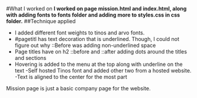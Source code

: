 #What I worked on
**I worked on page mission.html and index.html, along with adding fonts to fonts folder and adding more to styles.css in css folder.**
##Technique applied
- I added different font weights to tinos and arvo fonts.
- #pagetitl has text decoration that is underlined. Though, I could not figure out why 
::Before was adding non-underlined space
- Page titles have  on h2 ::before and ::after adding dots around the titles and sections
- Hovering is added to the menu at the top along with underline on the text
-Self hosted Tinos font and added other two from a hosted website.
-Text is aligned to the center for the most part

Mission page is just a basic company page for the website.